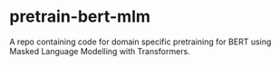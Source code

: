 # pretrain-bert-mlm
A repo containing code for domain specific pretraining for BERT using Masked Language Modelling with Transformers.
